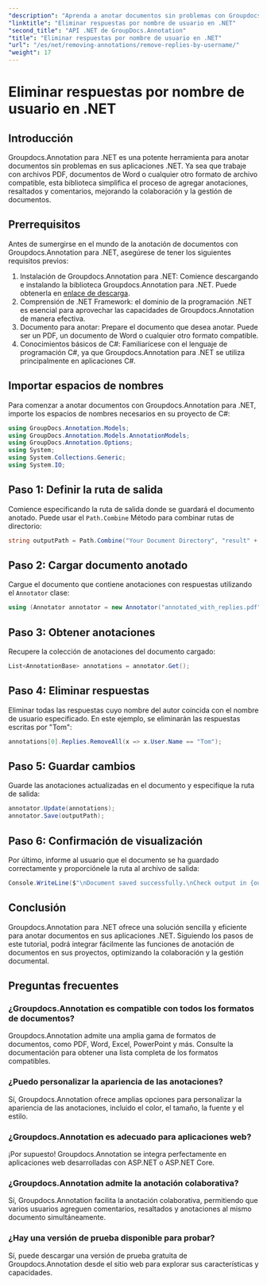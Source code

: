 ```yaml
---
"description": "Aprenda a anotar documentos sin problemas con Groupdocs.Annotation para .NET. Mejore la colaboración y la gestión de documentos con esta potente herramienta."
"linktitle": "Eliminar respuestas por nombre de usuario en .NET"
"second_title": "API .NET de GroupDocs.Annotation"
"title": "Eliminar respuestas por nombre de usuario en .NET"
"url": "/es/net/removing-annotations/remove-replies-by-username/"
"weight": 17
---
```


# Eliminar respuestas por nombre de usuario en .NET

## Introducción
Groupdocs.Annotation para .NET es una potente herramienta para anotar documentos sin problemas en sus aplicaciones .NET. Ya sea que trabaje con archivos PDF, documentos de Word o cualquier otro formato de archivo compatible, esta biblioteca simplifica el proceso de agregar anotaciones, resaltados y comentarios, mejorando la colaboración y la gestión de documentos.
## Prerrequisitos
Antes de sumergirse en el mundo de la anotación de documentos con Groupdocs.Annotation para .NET, asegúrese de tener los siguientes requisitos previos:
1. Instalación de Groupdocs.Annotation para .NET: Comience descargando e instalando la biblioteca Groupdocs.Annotation para .NET. Puede obtenerla en [enlace de descarga](https://releases.groupdocs.com/annotation/net/).
2. Comprensión de .NET Framework: el dominio de la programación .NET es esencial para aprovechar las capacidades de Groupdocs.Annotation de manera efectiva.
3. Documento para anotar: Prepare el documento que desea anotar. Puede ser un PDF, un documento de Word o cualquier otro formato compatible.
4. Conocimientos básicos de C#: Familiarícese con el lenguaje de programación C#, ya que Groupdocs.Annotation para .NET se utiliza principalmente en aplicaciones C#.

## Importar espacios de nombres
Para comenzar a anotar documentos con Groupdocs.Annotation para .NET, importe los espacios de nombres necesarios en su proyecto de C#:
```csharp
using GroupDocs.Annotation.Models;
using GroupDocs.Annotation.Models.AnnotationModels;
using GroupDocs.Annotation.Options;
using System;
using System.Collections.Generic;
using System.IO;
```
## Paso 1: Definir la ruta de salida
Comience especificando la ruta de salida donde se guardará el documento anotado. Puede usar el `Path.Combine` Método para combinar rutas de directorio:
```csharp
string outputPath = Path.Combine("Your Document Directory", "result" + Path.GetExtension("input.pdf"));
```
## Paso 2: Cargar documento anotado
Cargue el documento que contiene anotaciones con respuestas utilizando el `Annotator` clase:
```csharp
using (Annotator annotator = new Annotator("annotated_with_replies.pdf"))
```
## Paso 3: Obtener anotaciones
Recupere la colección de anotaciones del documento cargado:
```csharp
List<AnnotationBase> annotations = annotator.Get();
```
## Paso 4: Eliminar respuestas
Eliminar todas las respuestas cuyo nombre del autor coincida con el nombre de usuario especificado. En este ejemplo, se eliminarán las respuestas escritas por "Tom":
```csharp
annotations[0].Replies.RemoveAll(x => x.User.Name == "Tom");
```
## Paso 5: Guardar cambios
Guarde las anotaciones actualizadas en el documento y especifique la ruta de salida:
```csharp
annotator.Update(annotations);
annotator.Save(outputPath);
```
## Paso 6: Confirmación de visualización
Por último, informe al usuario que el documento se ha guardado correctamente y proporciónele la ruta al archivo de salida:
```csharp
Console.WriteLine($"\nDocument saved successfully.\nCheck output in {outputPath}.");
```
## Conclusión
Groupdocs.Annotation para .NET ofrece una solución sencilla y eficiente para anotar documentos en sus aplicaciones .NET. Siguiendo los pasos de este tutorial, podrá integrar fácilmente las funciones de anotación de documentos en sus proyectos, optimizando la colaboración y la gestión documental.
## Preguntas frecuentes
### ¿Groupdocs.Annotation es compatible con todos los formatos de documentos?
Groupdocs.Annotation admite una amplia gama de formatos de documentos, como PDF, Word, Excel, PowerPoint y más. Consulte la documentación para obtener una lista completa de los formatos compatibles.
### ¿Puedo personalizar la apariencia de las anotaciones?
Sí, Groupdocs.Annotation ofrece amplias opciones para personalizar la apariencia de las anotaciones, incluido el color, el tamaño, la fuente y el estilo.
### ¿Groupdocs.Annotation es adecuado para aplicaciones web?
¡Por supuesto! Groupdocs.Annotation se integra perfectamente en aplicaciones web desarrolladas con ASP.NET o ASP.NET Core.
### ¿Groupdocs.Annotation admite la anotación colaborativa?
Sí, Groupdocs.Annotation facilita la anotación colaborativa, permitiendo que varios usuarios agreguen comentarios, resaltados y anotaciones al mismo documento simultáneamente.
### ¿Hay una versión de prueba disponible para probar?
Sí, puede descargar una versión de prueba gratuita de Groupdocs.Annotation desde el sitio web para explorar sus características y capacidades.